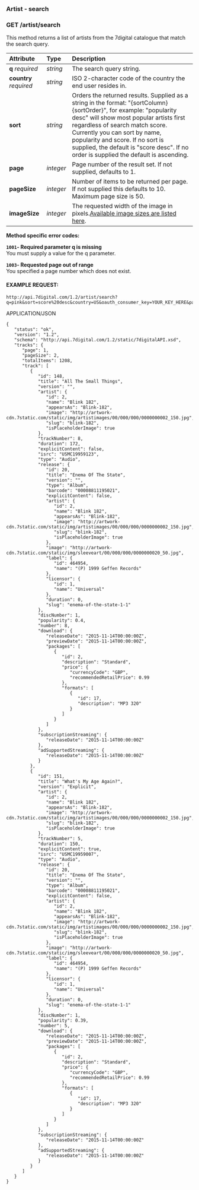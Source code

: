 ### Artist - search

### GET /artist/search

This method returns a list of artists from the 7digital catalogue that match the search query.

| Attribute | Type | Description |
| :--- | :--- | :--- |
| **q** _required_ | _string_ | The search query string. |
| **country** _required_ | _string_ | ISO 2-character code of the country the end user resides in. |
| **sort** | _string_ | Orders the returned results. Supplied as a string in the format: "{sortColumn} {sortOrder}", for example: "popularity desc" will show most popular artists first regardless of search match score. Currently you can sort by name, popularity and score. If no sort is supplied, the default is "score desc". If no order is supplied the default is ascending. |
| **page** | _integer_ | Page number of the result set. If not supplied, defaults to 1. |
| **pageSize** | _integer_ | Number of items to be returned per page. If not supplied this defaults to 10. Maximum page size is 50. |
| **imageSize** | _integer_ | The requested width of the image in pixels.[Available image sizes are listed here](http://docs.7digital.com/#api-basics_Image-sizes). |

**Method specific error codes:**

**`1001`- Required parameter q is missing**  
You must supply a value for the q parameter.

**`1003`- Requested page out of range**  
You specified a page number which does not exist.

#### EXAMPLE REQUEST:

```
http://api.7digital.com/1.2/artist/search?q=pink&sort=score%20desc&country=US&oauth_consumer_key=YOUR_KEY_HERE&pagesize=2

```

APPLICATION/JSON

```
{
   "status": "ok",
   "version": "1.2",
   "schema": "http://api.7digital.com/1.2/static/7digitalAPI.xsd",
   "tracks": {
      "page": 1,
      "pageSize": 2,
      "totalItems": 1208,
      "track": [
         {
            "id": 148,
            "title": "All The Small Things",
            "version": "",
            "artist": {
               "id": 2,
               "name": "Blink 182",
               "appearsAs": "Blink-182",
               "image": "http://artwork-cdn.7static.com/static/img/artistimages/00/000/000/0000000002_150.jpg",
               "slug": "blink-182",
               "isPlaceholderImage": true
            },
            "trackNumber": 8,
            "duration": 172,
            "explicitContent": false,
            "isrc": "USMC19959123",
            "type": "Audio",
            "release": {
               "id": 20,
               "title": "Enema Of The State",
               "version": "",
               "type": "Album",
               "barcode": "00008811195021",
               "explicitContent": false,
               "artist": {
                  "id": 2,
                  "name": "Blink 182",
                  "appearsAs": "Blink-182",
                  "image": "http://artwork-cdn.7static.com/static/img/artistimages/00/000/000/0000000002_150.jpg",
                  "slug": "blink-182",
                  "isPlaceholderImage": true
               },
               "image": "http://artwork-cdn.7static.com/static/img/sleeveart/00/000/000/0000000020_50.jpg",
               "label": {
                  "id": 464954,
                  "name": "(P) 1999 Geffen Records"
               },
               "licensor": {
                  "id": 1,
                  "name": "Universal"
               },
               "duration": 0,
               "slug": "enema-of-the-state-1-1"
            },
            "discNumber": 1,
            "popularity": 0.4,
            "number": 8,
            "download": {
               "releaseDate": "2015-11-14T00:00:00Z",
               "previewDate": "2015-11-14T00:00:00Z",
               "packages": [
                  {
                     "id": 2,
                     "description": "Standard",
                     "price": {
                        "currencyCode": "GBP",
                        "recommendedRetailPrice": 0.99
                     },
                     "formats": [
                        {
                           "id": 17,
                           "description": "MP3 320"
                        }
                     ]
                  }
               ]
            },
            "subscriptionStreaming": {
               "releaseDate": "2015-11-14T00:00:00Z"
            },
            "adSupportedStreaming": {
               "releaseDate": "2015-11-14T00:00:00Z"
            }
         },
         {
            "id": 151,
            "title": "What's My Age Again?",
            "version": "Explicit",
            "artist": {
               "id": 2,
               "name": "Blink 182",
               "appearsAs": "Blink-182",
               "image": "http://artwork-cdn.7static.com/static/img/artistimages/00/000/000/0000000002_150.jpg",
               "slug": "blink-182",
               "isPlaceholderImage": true
            },
            "trackNumber": 5,
            "duration": 150,
            "explicitContent": true,
            "isrc": "USMC19959007",
            "type": "Audio",
            "release": {
               "id": 20,
               "title": "Enema Of The State",
               "version": "",
               "type": "Album",
               "barcode": "00008811195021",
               "explicitContent": false,
               "artist": {
                  "id": 2,
                  "name": "Blink 182",
                  "appearsAs": "Blink-182",
                  "image": "http://artwork-cdn.7static.com/static/img/artistimages/00/000/000/0000000002_150.jpg",
                  "slug": "blink-182",
                  "isPlaceholderImage": true
               },
               "image": "http://artwork-cdn.7static.com/static/img/sleeveart/00/000/000/0000000020_50.jpg",
               "label": {
                  "id": 464954,
                  "name": "(P) 1999 Geffen Records"
               },
               "licensor": {
                  "id": 1,
                  "name": "Universal"
               },
               "duration": 0,
               "slug": "enema-of-the-state-1-1"
            },
            "discNumber": 1,
            "popularity": 0.39,
            "number": 5,
            "download": {
               "releaseDate": "2015-11-14T00:00:00Z",
               "previewDate": "2015-11-14T00:00:00Z",
               "packages": [
                  {
                     "id": 2,
                     "description": "Standard",
                     "price": {
                        "currencyCode": "GBP",
                        "recommendedRetailPrice": 0.99
                     },
                     "formats": [
                        {
                           "id": 17,
                           "description": "MP3 320"
                        }
                     ]
                  }
               ]
            },
            "subscriptionStreaming": {
               "releaseDate": "2015-11-14T00:00:00Z"
            },
            "adSupportedStreaming": {
               "releaseDate": "2015-11-14T00:00:00Z"
            }
         }
      ]
   }
}

```

